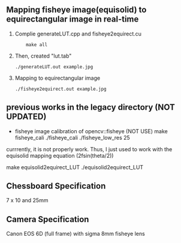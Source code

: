 ## Mapping fisheye image(equisolid) to equirectangular image in real-time

1. Complie generateLUT.cpp and fisheye2equirect.cu
    ```shell
        make all
    ```
2. Then, created "lut.tab"
    ```shell
    ./generateLUT.out example.jpg
    ```
3. Mapping to equirectangular image
    ```shell
    ./fisheye2equirect.out example.jpg
    ```
## previous works in the legacy directory (NOT UPDATED) 

- fisheye image calibration of opencv::fisheye (NOT USE)
make fisheye_cali
./fisheye_cali 
./fisheye_low_res 25

currrently, it is not properly work. 
Thus, I just used to work with the equisolid mapping equation (2fsin(theta/2))

make equisolid2equirect_LUT
./equisolid2equirect_LUT

## Chessboard Specification
7 x 10 and 25mm

## Camera Specification
Canon EOS 6D (full frame) with sigma 8mm fisheye lens
